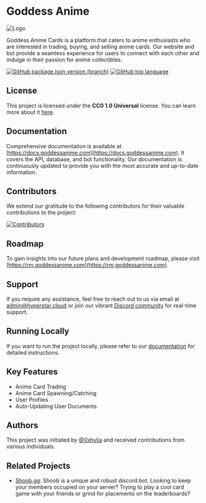 # Goddess Anime

![Logo](https://i.redd.it/fez-aqua-from-konosuba-fantastic-days-v0-doi4qja2uyo81.jpg?width=1920&format=pjpg&auto=webp&s=3bd26de3516075c5428eb17237557920f35cdefa)

Goddess Anime Cards is a platform that caters to anime enthusiasts who are interested in trading, buying, and selling anime cards. Our website and bot provide a seamless experience for users to connect with each other and indulge in their passion for anime collectibles.

[![GitHub package.json version (branch)](https://img.shields.io/github/package-json/v/LabsStar/goddess-anime/master?color=light-green&label=Version&logo=canonical&style=for-the-badge)](https://github.com/LabsStar/goddess-anime/releases)
[![GitHub top language](https://img.shields.io/github/languages/top/LabsStar/goddess-anime?style=for-the-badge)](https://github.com/LabsStar/goddess-anime)

## License

This project is licensed under the **CC0 1.0 Universal** license. You can learn more about it [here](https://creativecommons.org/publicdomain/zero/1.0/).

## Documentation

Comprehensive documentation is available at [https://docs.goddessanime.com](https://docs.goddessanime.com). It covers the API, database, and bot functionality. Our documentation is continuously updated to provide you with the most accurate and up-to-date information.

## Contributors

We extend our gratitude to the following contributors for their valuable contributions to the project:

[![Contributors](https://contrib.rocks/image?repo=LabsStar/goddess-anime)](https://github.com/LabsStar/goddess-anime/graphs/contributors)

## Roadmap

To gain insights into our future plans and development roadmap, please visit [https://rm.goddessanime.com](https://rm.goddessanime.com).

## Support

If you require any assistance, feel free to reach out to us via email at [admin@hyperstar.cloud](mailto:admin@hyperstar.cloud) or join our vibrant [Discord community](https://discord.goddessanime.com) for real-time support.

## Running Locally

If you want to run the project locally, please refer to our [documentation](https://docs.goddessanime.com/Self-Hosting/installing-required-dependencies) for detailed instructions.

## Key Features

- Anime Card Trading
- Anime Card Spawning/Catching
- User Profiles
- Auto-Updating User Documents

## Authors

This project was initiated by [@0xhylia](https://www.github.com/0xhylia) and received contributions from various individuals.

## Related Projects

- [Shoob.gg](https://shoob.gg): Shoob is a unique and robust discord bot. Looking to keep your members occupied on your server? Trying to play a cool card game with your friends or grind for placements on the leaderboards?
